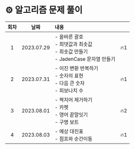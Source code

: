 # ⚙️ 알고리즘 문제 풀이

| 회차 |    날짜    | 내용                                                                                  |     |
| :--: | :--------: | :------------------------------------------------------------------------------------ | :-: |
|  1   | 2023.07.29 | - 올바른 괄호<br> - 최댓값과 최솟값<br> - 최솟값 만들기<br> - JadenCase 문자열 만들기 | 🔥1 |
|  2   | 2023.07.31 | - 이진 변환 반복하기 <br> - 숫자의 표현<br> - 다음 큰 숫자 <br> - 피보나치 수         | 🔥1 |
|  3   | 2023.08.01 | - 짝지어 제거하기<br/> - 카펫<br /> - 영어 끝말잇기<br> - 구명 보트                   | 🔥2 |
|  4   | 2023.08.03 | - 예상 대진표<br> - 점프와 순간이동<br>                                               | 🔥1 |
